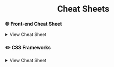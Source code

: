 <h1 style="font-family: Roboto" align="center"> Cheat Sheets 
</h1>
<h3 style="font-family: Roboto">
🌐 Front-end Cheat Sheet 
</h3>
<details>
<summary>
View Cheat Sheet
</summary>
<li><a href="./html/html5.md">HTML5</a></li>
<li><a href="./css/css.md">CSS3</a></li>
</details>
<h3 style="font-family: Roboto">
✏️ CSS Frameworks
</h3>
<details>
<summary>
View Cheat Sheet
</summary>
<li>
<a href="./css-frameworks/tailwind.md">Tailwind</a>
</li>
<li>
<a href="./css-frameworks/bootstrap.md">Bootstrap 5</a>
</li>
</details>


